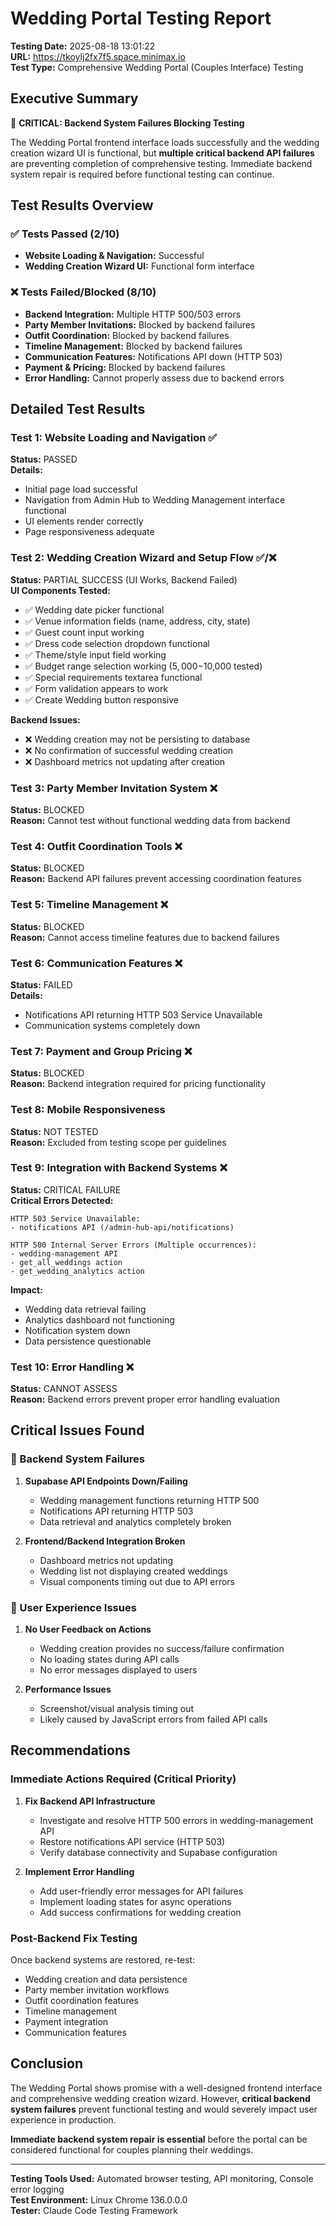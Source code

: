 # Wedding Portal Testing Report
**Testing Date:** 2025-08-18 13:01:22  
**URL:** https://tkoylj2fx7f5.space.minimax.io  
**Test Type:** Comprehensive Wedding Portal (Couples Interface) Testing

## Executive Summary
🚨 **CRITICAL: Backend System Failures Blocking Testing**

The Wedding Portal frontend interface loads successfully and the wedding creation wizard UI is functional, but **multiple critical backend API failures** are preventing completion of comprehensive testing. Immediate backend system repair is required before functional testing can continue.

## Test Results Overview

### ✅ Tests Passed (2/10)
- **Website Loading & Navigation:** Successful
- **Wedding Creation Wizard UI:** Functional form interface

### ❌ Tests Failed/Blocked (8/10)
- **Backend Integration:** Multiple HTTP 500/503 errors
- **Party Member Invitations:** Blocked by backend failures
- **Outfit Coordination:** Blocked by backend failures  
- **Timeline Management:** Blocked by backend failures
- **Communication Features:** Notifications API down (HTTP 503)
- **Payment & Pricing:** Blocked by backend failures
- **Error Handling:** Cannot properly assess due to backend errors

## Detailed Test Results

### Test 1: Website Loading and Navigation ✅
**Status:** PASSED  
**Details:**
- Initial page load successful
- Navigation from Admin Hub to Wedding Management interface functional
- UI elements render correctly
- Page responsiveness adequate

### Test 2: Wedding Creation Wizard and Setup Flow ✅/❌
**Status:** PARTIAL SUCCESS (UI Works, Backend Failed)  
**UI Components Tested:**
- ✅ Wedding date picker functional
- ✅ Venue information fields (name, address, city, state)
- ✅ Guest count input working
- ✅ Dress code selection dropdown functional
- ✅ Theme/style input field working
- ✅ Budget range selection working ($5,000-$10,000 tested)
- ✅ Special requirements textarea functional
- ✅ Form validation appears to work
- ✅ Create Wedding button responsive

**Backend Issues:**
- ❌ Wedding creation may not be persisting to database
- ❌ No confirmation of successful wedding creation
- ❌ Dashboard metrics not updating after creation

### Test 3: Party Member Invitation System ❌
**Status:** BLOCKED  
**Reason:** Cannot test without functional wedding data from backend

### Test 4: Outfit Coordination Tools ❌
**Status:** BLOCKED  
**Reason:** Backend API failures prevent accessing coordination features

### Test 5: Timeline Management ❌
**Status:** BLOCKED  
**Reason:** Cannot access timeline features due to backend failures

### Test 6: Communication Features ❌
**Status:** FAILED  
**Details:**
- Notifications API returning HTTP 503 Service Unavailable
- Communication systems completely down

### Test 7: Payment and Group Pricing ❌
**Status:** BLOCKED  
**Reason:** Backend integration required for pricing functionality

### Test 8: Mobile Responsiveness
**Status:** NOT TESTED  
**Reason:** Excluded from testing scope per guidelines

### Test 9: Integration with Backend Systems ❌
**Status:** CRITICAL FAILURE  
**Critical Errors Detected:**
```
HTTP 503 Service Unavailable:
- notifications API (/admin-hub-api/notifications)

HTTP 500 Internal Server Errors (Multiple occurrences):
- wedding-management API
- get_all_weddings action
- get_wedding_analytics action
```

**Impact:**
- Wedding data retrieval failing
- Analytics dashboard not functioning
- Notification system down
- Data persistence questionable

### Test 10: Error Handling ❌
**Status:** CANNOT ASSESS  
**Reason:** Backend errors prevent proper error handling evaluation

## Critical Issues Found

### 🚨 Backend System Failures
1. **Supabase API Endpoints Down/Failing**
   - Wedding management functions returning HTTP 500
   - Notifications API returning HTTP 503
   - Data retrieval and analytics completely broken

2. **Frontend/Backend Integration Broken**
   - Dashboard metrics not updating
   - Wedding list not displaying created weddings
   - Visual components timing out due to API errors

### 🔧 User Experience Issues
1. **No User Feedback on Actions**
   - Wedding creation provides no success/failure confirmation
   - No loading states during API calls
   - No error messages displayed to users

2. **Performance Issues**
   - Screenshot/visual analysis timing out
   - Likely caused by JavaScript errors from failed API calls

## Recommendations

### Immediate Actions Required (Critical Priority)
1. **Fix Backend API Infrastructure**
   - Investigate and resolve HTTP 500 errors in wedding-management API
   - Restore notifications API service (HTTP 503)
   - Verify database connectivity and Supabase configuration

2. **Implement Error Handling**
   - Add user-friendly error messages for API failures
   - Implement loading states for async operations
   - Add success confirmations for wedding creation

### Post-Backend Fix Testing
Once backend systems are restored, re-test:
- Wedding creation and data persistence
- Party member invitation workflows
- Outfit coordination features
- Timeline management
- Payment integration
- Communication features

## Conclusion
The Wedding Portal shows promise with a well-designed frontend interface and comprehensive wedding creation wizard. However, **critical backend system failures** prevent functional testing and would severely impact user experience in production. 

**Immediate backend system repair is essential** before the portal can be considered functional for couples planning their weddings.

---
**Testing Tools Used:** Automated browser testing, API monitoring, Console error logging  
**Test Environment:** Linux Chrome 136.0.0.0  
**Tester:** Claude Code Testing Framework